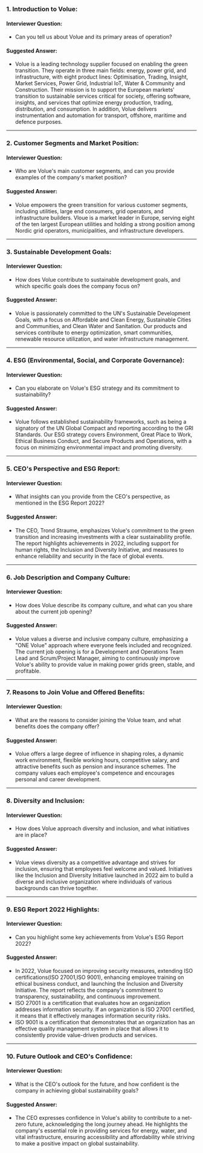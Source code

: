 ### 1. **Introduction to Volue:**
   #### Interviewer Question:
   - Can you tell us about Volue and its primary areas of operation?

   #### Suggested Answer:
   - Volue is a leading technology supplier focused on enabling the green transition. They operate in three main fields: energy, power grid, and infrastructure, with eight product lines: Optimisation, Trading, Insight, Market Services, Power Grid, Industrial IoT, Water & Community and Construction. Their mission is to support the European markets' transition to sustainable services critical for society, offering software, insights, and services that optimize energy production, trading, distribution, and consumption. In addition, Volue delivers instrumentation and automation for transport, offshore, maritime and defence purposes.

---

### 2. **Customer Segments and Market Position:**
   #### Interviewer Question:
   - Who are Volue's main customer segments, and can you provide examples of the company's market position?

   #### Suggested Answer:
   - Volue empowers the green transition for various customer segments, including utilities, large end consumers, grid operators, and infrastructure builders. Vloue is a market leader in Europe, serving eight of the ten largest European utilities and holding a strong position among Nordic grid operators, municipalities, and infrastructure developers.

---

### 3. **Sustainable Development Goals:**
   #### Interviewer Question:
   - How does Volue contribute to sustainable development goals, and which specific goals does the company focus on?

   #### Suggested Answer:
   - Volue is passionately committed to the UN's Sustainable Development Goals, with a focus on Affordable and Clean Energy, Sustainable Cities and Communities, and Clean Water and Sanitation. Our products and services contribute to energy optimization, smart communities, renewable resource utilization, and water infrastructure management.

---

### 4. **ESG (Environmental, Social, and Corporate Governance):**
   #### Interviewer Question:
   - Can you elaborate on Volue's ESG strategy and its commitment to sustainability?

   #### Suggested Answer:
   - Volue follows established sustainability frameworks, such as being a signatory of the UN Global Compact and reporting according to the GRI Standards. Our ESG strategy covers Environment, Great Place to Work, Ethical Business Conduct, and Secure Products and Operations, with a focus on minimizing environmental impact and promoting diversity.

---

### 5. **CEO's Perspective and ESG Report:**
   #### Interviewer Question:
   - What insights can you provide from the CEO's perspective, as mentioned in the ESG Report 2022?

   #### Suggested Answer:
   - The CEO, Trond Straume, emphasizes Volue's commitment to the green transition and increasing investments with a clear sustainability profile. The report highlights achievements in 2022, including support for human rights, the Inclusion and Diversity Initiative, and measures to enhance reliability and security in the face of global events.

---

### 6. **Job Description and Company Culture:**
   #### Interviewer Question:
   - How does Volue describe its company culture, and what can you share about the current job opening?

   #### Suggested Answer:
   - Volue values a diverse and inclusive company culture, emphasizing a "ONE Volue" approach where everyone feels included and recognized. The current job opening is for a Development and Operations Team Lead and Scrum/Project Manager, aiming to continuously improve Volue's ability to provide value in making power grids green, stable, and profitable.

---

### 7. **Reasons to Join Volue and Offered Benefits:**
   #### Interviewer Question:
   - What are the reasons to consider joining the Volue team, and what benefits does the company offer?

   #### Suggested Answer:
   - Volue offers a large degree of influence in shaping roles, a dynamic work environment, flexible working hours, competitive salary, and attractive benefits such as pension and insurance schemes. The company values each employee's competence and encourages personal and career development.

---

### 8. **Diversity and Inclusion:**
   #### Interviewer Question:
   - How does Volue approach diversity and inclusion, and what initiatives are in place?

   #### Suggested Answer:
   - Volue views diversity as a competitive advantage and strives for inclusion, ensuring that employees feel welcome and valued. Initiatives like the Inclusion and Diversity Initiative launched in 2022 aim to build a diverse and inclusive organization where individuals of various backgrounds can thrive together.

---

### 9. **ESG Report 2022 Highlights:**
   #### Interviewer Question:
   - Can you highlight some key achievements from Volue's ESG Report 2022?

   #### Suggested Answer:
   - In 2022, Volue focused on improving security measures, extending ISO certifications(ISO 27001,ISO 9001), enhancing employee training on ethical business conduct, and launching the Inclusion and Diversity Initiative. The report reflects the company's commitment to transparency, sustainability, and continuous improvement.
   - ISO 27001 is a certification that evaluates how an organization addresses information security. If an organization is ISO 27001 certified, it means that it effectively manages information security risks.
   - ISO 9001 is a certification that demonstrates that an organization has an effective quality management system in place that allows it to consistently provide value-driven products and services.
---

### 10. **Future Outlook and CEO's Confidence:**
   #### Interviewer Question:
   - What is the CEO's outlook for the future, and how confident is the company in achieving global sustainability goals?

   #### Suggested Answer:
   - The CEO expresses confidence in Volue's ability to contribute to a net-zero future, acknowledging the long journey ahead. He highlights the company's essential role in providing services for energy, water, and vital infrastructure, ensuring accessibility and affordability while striving to make a positive impact on global sustainability.


